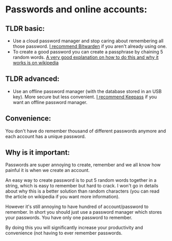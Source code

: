 # Passwords and online accounts:

## TLDR basic:

* Use a cloud password manager and stop caring about remembering all those password. [I recommend Bitwarden](https://bitwarden.com/) if you aren't already using one.
* To create a good password you can create a passphrase by chaining 5 random words. [A very good explanation on how to do this and why it works is on wikipedia](https://en.wikipedia.org/wiki/Diceware)

## TLDR advanced:

* Use an offline password manager (with the database stored in an USB key). More secure but less convenient. [I recommend Keepass](https://keepass.info/index.html) if you want an offline password manager.

## Convenience:

You don't have do remember thousand of different passwords anymore and each account has a unique password.


## Why is it important:

Passwords are super annoying to create, remember and we all know how painful it is when we create an account.

An easy way to create password is to put 5 random words together in a string, which is easy to remember but hard to crack. I won't go in details about why this is a better solution than random characters (you can read the article on wikipedia if you want more information).

However it's still annoying to have hundred of account/password to remember. In short you should just use a password manager which stores your passwords. You have only one password to remember.

By doing this you will significantly increase your productivity and convenience (not having to ever remember passwords.
